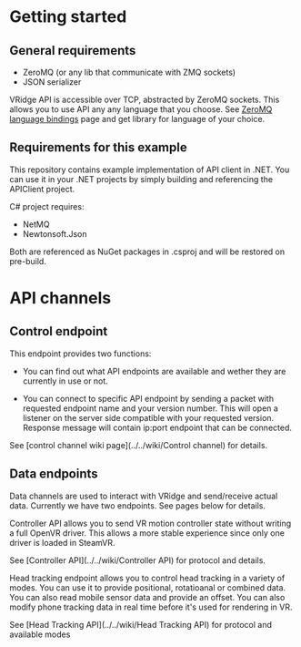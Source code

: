 # Getting started

## General requirements 
* ZeroMQ (or any lib that communicate with ZMQ sockets)
* JSON serializer

VRidge API is accessible over TCP, abstracted by ZeroMQ sockets. This allows you to use API any any language that you choose. See [ZeroMQ language bindings](http://zeromq.org/bindings:_start) page and get library for language of your choice.

## Requirements for this example

This repository contains example implementation of API client in .NET. You can use it in your .NET projects by simply building and referencing the APIClient project.

C# project requires:

* NetMQ
* Newtonsoft.Json

Both are referenced as NuGet packages in .csproj and will be restored on pre-build.

# API channels

## Control endpoint

This endpoint provides two functions:

- You can find out what API endpoints are available and wether they are currently in use or not.

- You can connect to specific API endpoint by sending a packet with requested endpoint name and your version number. This will open a listener on the server side compatible with your requested version. Response message will contain ip:port endpoint that can be connected. 

See [control channel wiki page](../../wiki/Control channel) for details. 

## Data endpoints

Data channels are used to interact with VRidge and send/receive actual data. Currently we have two endpoints. See pages below for details.

Controller API allows you to send VR motion controller state without writing a full OpenVR driver. This allows a more stable experience since only one driver is loaded in SteamVR. 

See [Controller API](../../wiki/Controller API) for protocol and details.

Head tracking endpoint allows you to control head tracking in a variety of modes. You can use it to provide positional, rotatioanal or combined data. You can also read mobile sensor data and provide an offset. You can also modify phone tracking data in real time before it's used for rendering in VR. 

See [Head Tracking API](../../wiki/Head Tracking API) for protocol and available modes
